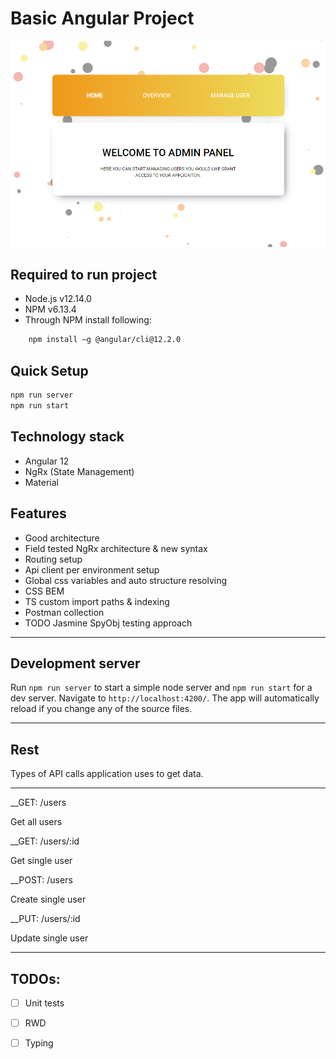 # Basic Angular Project
![picture alt](./doc/promo1.png?raw=true "promo")

## Required to run project
* Node.js v12.14.0
* NPM v6.13.4
* Through NPM install following:
```sh
	npm install –g @angular/cli@12.2.0
```


Quick Setup
----------------------------------------------------------

```sh
npm run server
npm run start
```

## Technology stack
* Angular 12
* NgRx (State Management)
* Material

## Features
* Good architecture
* Field tested NgRx architecture & new syntax
* Routing setup
* Api client per environment setup
* Global css variables and auto structure resolving
* CSS BEM
* TS custom import paths & indexing
* Postman collection
* TODO Jasmine SpyObj testing approach


- - - -

## Development server

Run `npm run server` to start a simple node server and `npm run start` for a dev server. Navigate to `http://localhost:4200/`. The app will automatically reload if you change any of the source files.


- - - -

## Rest

Types of API calls application uses to get data.

- - - -
__GET: /users 

Get all users

__GET: /users/:id

Get single user

__POST: /users

Create single user

__PUT: /users/:id

Update single user

- - - -


## TODOs:
- [ ] Unit tests
- [ ] RWD
- [ ] Typing

